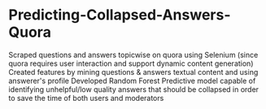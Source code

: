 # Predicting-Collapsed-Answers-Quora
Scraped questions and answers topicwise on quora using Selenium (since quora requires user interaction and support dynamic content generation)
Created features by mining questions & answers textual content and using answerer's profile
Developed Random Forest Predictive model  capable of identifying unhelpful/low quality answers that should be collapsed in order to save the time of both users and moderators
